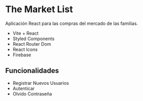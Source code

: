 # The Market List

Aplicación React para las compras del mercado de las familias.

- Vite + React
- Styled Components
- React Router Dom
- React Icons
- Firebase

## Funcionalidades

- Registrar Nuevos Usuarios
- Autenticar
- Olvido Contraseña
